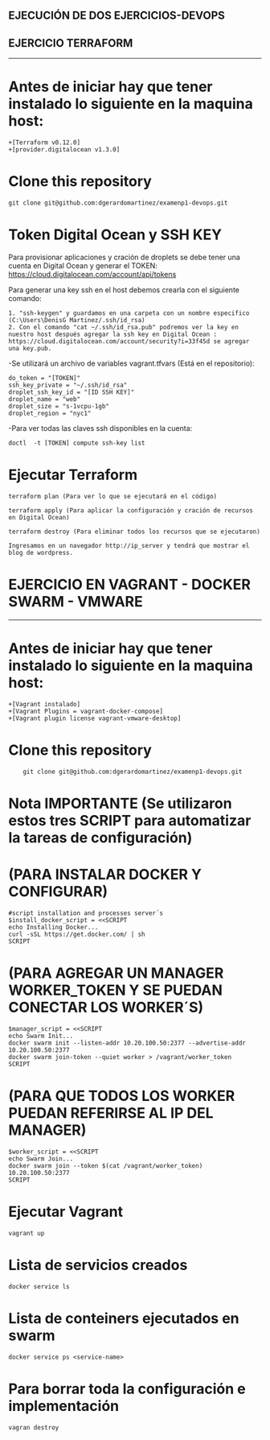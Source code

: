 ## EJECUCIÓN DE DOS EJERCICIOS-DEVOPS

## EJERCICIO TERRAFORM
------------------------------------------------------------------------------------------------------------------------------------------------------------------------------------
# Antes de iniciar hay que tener instalado lo siguiente en la maquina host:
    +[Terraform v0.12.0]
    +[provider.digitalocean v1.3.0]

# Clone this repository
```
git clone git@github.com:dgerardomartinez/examenp1-devops.git
```
# Token Digital Ocean y SSH KEY

Para provisionar aplicaciones y cración de droplets se debe tener una cuenta en Digital Ocean y generar el TOKEN: https://cloud.digitalocean.com/account/api/tokens 

Para generar una key ssh en el host debemos crearla con el siguiente comando:

    1. "ssh-keygen" y guardamos en una carpeta con un nombre especifico (C:\Users\DenisG Martinez/.ssh/id_rsa)
    2. Con el comando "cat ~/.ssh/id_rsa.pub" podremos ver la key en nuestro host después agregar la ssh key en Digital Ocean : https://cloud.digitalocean.com/account/security?i=33f45d se agregar una key.pub.


-Se utilizará un archivo de variables vagrant.tfvars (Está en el repositorio):

    do_token = "[TOKEN]"
    ssh_key_private = "~/.ssh/id_rsa"
    droplet_ssh_key_id = "[ID SSH KEY]"
    droplet_name = "web"
    droplet_size = "s-1vcpu-1gb"
    droplet_region = "nyc1"

-Para ver todas las claves ssh disponibles en la cuenta:

    doctl  -t [TOKEN] compute ssh-key list

# Ejecutar Terraform

    terraform plan (Para ver lo que se ejecutará en el código)

    terraform apply (Para aplicar la configuración y cración de recursos en Digital Ocean)

    terraform destroy (Para eliminar todos los recursos que se ejecutaron)

    Ingresamos en un navegador http://ip_server y tendrá que mostrar el blog de wordpress.

# EJERCICIO EN VAGRANT - DOCKER SWARM - VMWARE
-------------------------------------------------------------------------------------------------------------------------------------------------------------------------------------
# Antes de iniciar hay que tener instalado lo siguiente en la maquina host:

    +[Vagrant instalado]
    +[Vagrant Plugins = vagrant-docker-compose]
    +[Vagrant plugin license vagrant-vmware-desktop]

# Clone this repository
```
    git clone git@github.com:dgerardomartinez/examenp1-devops.git
```
# Nota IMPORTANTE (Se utilizaron estos tres SCRIPT para automatizar la tareas de configuración)

# (PARA INSTALAR DOCKER Y CONFIGURAR)

    #script installation and processes server´s 
    $install_docker_script = <<SCRIPT
    echo Installing Docker...
    curl -sSL https://get.docker.com/ | sh
    SCRIPT

# (PARA AGREGAR UN MANAGER WORKER_TOKEN Y SE PUEDAN CONECTAR LOS WORKER´S)

    $manager_script = <<SCRIPT 
    echo Swarm Init...
    docker swarm init --listen-addr 10.20.100.50:2377 --advertise-addr 10.20.100.50:2377
    docker swarm join-token --quiet worker > /vagrant/worker_token
    SCRIPT

# (PARA QUE TODOS LOS WORKER PUEDAN REFERIRSE AL IP DEL MANAGER)

    $worker_script = <<SCRIPT 
    echo Swarm Join...
    docker swarm join --token $(cat /vagrant/worker_token) 10.20.100.50:2377
    SCRIPT

# Ejecutar Vagrant

    vagrant up

# Lista de servicios creados

    docker service ls

# Lista de conteiners ejecutados en swarm

    docker service ps <service-name>

# Para borrar toda la configuración e implementación

    vagran destroy









